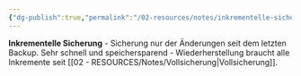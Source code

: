 ```yaml
---
{"dg-publish":true,"permalink":"/02-resources/notes/inkrementelle-sicherung/","tags":["informatik/backup/typ","änderungen/letztes-backup","it-sicherheit"],"noteIcon":"","updated":"2025-09-10T16:37:18.000+02:00"}
---
```



**Inkrementelle Sicherung** - Sicherung nur der Änderungen seit dem letzten Backup.
Sehr schnell und speichersparend - Wiederherstellung braucht alle Inkremente seit [[02 - RESOURCES/Notes/Vollsicherung\|Vollsicherung]].